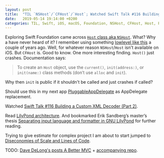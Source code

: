 ```yaml
---
layout: post
title:  "TIL `NSHost`/`CFHost`/`Host`; Watched Swift Talk #116 Building a Custom XML Decoder; Read Diseconomies of Scale and Lines of Code"
date:   2019-05-14 19:14:00 +0200
categories: TIL, Swift, iOS, macOS, Foundation, NSHost, CFHost, Host, PluggableAppDelegate, XML, LilyPond, architecture, estimate, MVC
---
```

Exploring Swift Foundation came across [`Host` class aka `NSHost`](https://github.com/apple/swift-corelibs-foundation/blob/master/Foundation/Host.swift). What? Why a have never heard of it? I remember using something [lowlevel like this](https://zachwaugh.com/posts/programmatically-retrieving-ip-address-of-iphone) a couple of years ago. Well, for whatever reason `NSHost`/`Host` isn't available on iOS. But `CFHost` is. Good to know. One more interesting finding. `Host()` just crashes. Documentation says:

> To create an `Host` object, use the `current()`, `init(address:)`, or `init(name:)` class methods (don’t use `alloc` and `init`).

Why then `init` is public if it shouldn't be called and just crashes if called?

Should use this in my next app [PluggableAppDelegate](https://github.com/pchelnikov/PluggableAppDelegate) as AppDelegate replacement.

Watched [Swift Talk #116 Building a Custom XML Decoder (Part 2)](https://talk.objc.io/episodes/S01E116-building-a-custom-xml-decoder-part-2).

Read [LilyPond architecture](http://lilypond.org/doc/v2.19/Documentation/contributor/overview-of-lilypond-architecture). And bookmarked Erik Sandberg’s master’s thesis [Separating input language and formatter in GNU LilyPond](http://lilypond.org/website/pdf/thesis-erik-sandberg.pdf) for further reading.

Trying to give estimate for complex project I am about to start jumped to [Diseconomies of Scale and Lines of Code](https://blog.codinghorror.com/diseconomies-of-scale-and-lines-of-code/).

TODO: [Dave DeLong's posts A Better MVC](https://davedelong.com/blog/tags/a-better-mvc/) + [accompanying repo](https://github.com/davedelong/MVCTodo).
